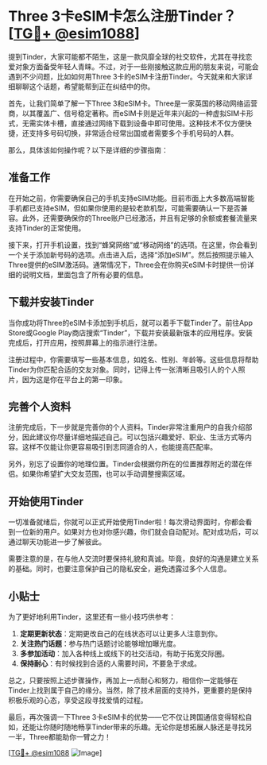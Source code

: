 # Three 3卡eSIM卡怎么注册Tinder？[[TG💪+ @esim1088](https://t.me/s/esim1088)]

提到Tinder，大家可能都不陌生，这是一款风靡全球的社交软件，尤其在寻找恋爱对象方面备受年轻人青睐。不过，对于一些刚接触这款应用的朋友来说，可能会遇到不少问题，比如如何用Three 3卡的eSIM卡注册Tinder。今天就来和大家详细聊聊这个话题，希望能帮到正在纠结中的你。

首先，让我们简单了解一下Three 3和eSIM卡。Three是一家英国的移动网络运营商，以其覆盖广、信号稳定著称。而eSIM卡则是近年来兴起的一种虚拟SIM卡形式，无需实体卡槽，直接通过网络下载到设备中即可使用。这种技术不仅方便快捷，还支持多号码切换，非常适合经常出国或者需要多个手机号码的人群。

那么，具体该如何操作呢？以下是详细的步骤指南：

## 准备工作

在开始之前，你需要确保自己的手机支持eSIM功能。目前市面上大多数高端智能手机都已支持eSIM，但如果你使用的是较老款机型，可能需要确认一下是否兼容。此外，还需要确保你的Three账户已经激活，并且有足够的余额或套餐流量来支持Tinder的正常使用。

接下来，打开手机设置，找到“蜂窝网络”或“移动网络”的选项。在这里，你会看到一个关于添加新号码的选项。点击进入后，选择“添加eSIM”。然后按照提示输入Three提供的eSIM激活码。通常情况下，Three会在你购买eSIM卡时提供一份详细的说明文档，里面包含了所有必要的信息。

## 下载并安装Tinder

当你成功将Three的eSIM卡添加到手机后，就可以着手下载Tinder了。前往App Store或Google Play商店搜索“Tinder”，下载并安装最新版本的应用程序。安装完成后，打开应用，按照屏幕上的指示进行注册。

注册过程中，你需要填写一些基本信息，如姓名、性别、年龄等。这些信息将帮助Tinder为你匹配合适的交友对象。同时，记得上传一张清晰且吸引人的个人照片，因为这是你在平台上的第一印象。

## 完善个人资料

注册完成后，下一步就是完善你的个人资料。Tinder非常注重用户的自我介绍部分，因此建议你尽量详细地描述自己。可以包括兴趣爱好、职业、生活方式等内容。这样不仅能让你更容易吸引到志同道合的人，也能提高匹配率。

另外，别忘了设置你的地理位置。Tinder会根据你所在的位置推荐附近的潜在伴侣。如果你希望扩大交友范围，也可以手动调整搜索区域。

## 开始使用Tinder

一切准备就绪后，你就可以正式开始使用Tinder啦！每次滑动界面时，你都会看到一位新的用户。如果对方也对你感兴趣，你们就会自动配对。配对成功后，可以通过聊天功能进一步了解彼此。

需要注意的是，在与他人交流时要保持礼貌和真诚。毕竟，良好的沟通是建立关系的基础。同时，也要注意保护自己的隐私安全，避免透露过多个人信息。

## 小贴士

为了更好地利用Tinder，这里还有一些小技巧供参考：

1. **定期更新状态**：定期更改自己的在线状态可以让更多人注意到你。
2. **关注热门话题**：参与热门话题讨论能够增加曝光度。
3. **多参加活动**：加入各种线上或线下的社交活动，有助于拓宽交际圈。
4. **保持耐心**：有时候找到合适的人需要时间，不要急于求成。

总之，只要按照上述步骤操作，再加上一点耐心和努力，相信你一定能够在Tinder上找到属于自己的缘分。当然，除了技术层面的支持外，更重要的是保持积极乐观的心态，享受这段寻找爱情的过程。

最后，再次强调一下Three 3卡eSIM卡的优势——它不仅让跨国通信变得轻松自如，还能让你随时随地畅享Tinder带来的乐趣。无论你是想拓展人脉还是寻找另一半，Three都能助你一臂之力！

[[TG💪+ @esim1088](https://t.me/s/esim1088) ![Image](https://i.postimg.cc/4NQfJmqS/Snipaste-2025-05-13-00-14-12.png)]
